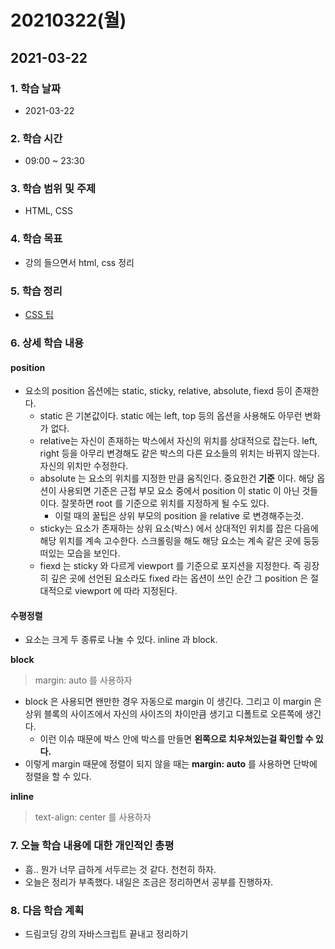 # 20210322\(월\)

## 2021-03-22

### 1. 학습 날짜

* 2021-03-22

### 2. 학습 시간

* 09:00 ~ 23:30

### 3. 학습 범위 및 주제

* HTML, CSS

### 4. 학습 목표

* 강의 들으면서 html, css 정리

### 5. 학습 정리

* [CSS 팁](https://simian114.gitbook.io/blog/undefined/html-css/undefined-1/css)

### 6. 상세 학습 내용

#### position

* 요소의 position 옵션에는 static, sticky, relative, absolute, fiexd 등이 존재한다.
  * static 은 기본값이다. static 에는 left, top 등의 옵션을 사용해도 아무런 변화가 없다.
  * relative는 자신이 존재하는 박스에서 자신의 위치를 상대적으로 잡는다. left, right 등을 아무리 변경해도 같은 박스의 다른 요소들의 위치는 바뀌지 않는다. 자신의 위치만 수정한다.
  * absolute 는 요소의 위치를 지정한 만큼 움직인다. 중요한건 **기준** 이다. 해당 옵션이 사용되면 기준은 근접 부모 요소 중에서 position 이 static 이 아닌 것들이다. 잘못하면 root 를 기준으로 위치를 지정하게 될 수도 있다.
    * 이럴 때의 꿀팁은 상위 부모의 position 을 relative 로 변경해주는것.
  * sticky는 요소가 존재하는 상위 요소\(박스\) 에서 상대적인 위치를 잡은 다음에 해당 위치를 계속 고수한다. 스크롤링을 해도 해당 요소는 계속 같은 곳에 둥둥떠있는 모습을 보인다.
  * fiexd 는 sticky 와 다르게 viewport 를 기준으로 포지션을 지정한다. 즉 굉장히 깊은 곳에 선언된 요소라도 fixed 라는 옵션이 쓰인 순간 그 position 은 절대적으로 viewport 에 따라 지정된다.

#### 수평정렬

* 요소는 크게 두 종류로 나눌 수 있다. inline 과 block.

**block**

> margin: auto 를 사용하자

* block 은 사용되면 왠만한 경우 자동으로 margin 이 생긴다. 그리고 이 margin 은 상위 블록의 사이즈에서 자신의 사이즈의 차이만큼 생기고 디폴트로 오른쪽에 생긴다.
  * 이런 이슈 때문에 박스 안에 박스를 만들면 **왼쪽으로 치우쳐있는걸 확인할 수 있다.**
* 이렇게 margin 때문에 정렬이 되지 않을 때는 **margin: auto** 를 사용하면 단박에 정렬을 할 수 있다.

**inline**

> text-align: center 를 사용하자

### 7. 오늘 학습 내용에 대한 개인적인 총평

* 흠.. 뭔가 너무 급하게 서두르는 것 같다. 천천히 하자.
* 오늘은 정리가 부족했다. 내일은 조금은 정리하면서 공부를 진행하자.

### 8. 다음 학습 계획

* 드림코딩 강의 자바스크립트 끝내고 정리하기

